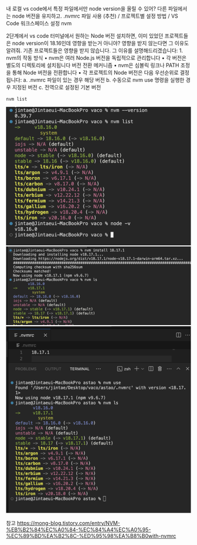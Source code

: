 내 로컬 vs code에서 특정 파일에서만 node version을 올릴 수 있어? 다른 파일에서는 node 버전을 유지하고.
.nvmrc 파일 사용 (추천) / 프로젝트별 설정 방법 / VS Code 워크스페이스 설정
nvm

2단계에서 vs code 터미널에서 원하는 Node 버전 설치하면, 이미 있었던 프로젝트들은 node version이 18.16인데 영향을 받는거 아니야? 영향을 받지 않는다면 그 이유도 알려줘.
기존 프로젝트들은 영향을 받지 않습니다. 그 이유를 설명해드리겠습니다: 1. nvm의 작동 방식
• nvm은 여러 Node.js 버전을 독립적으로 관리합니다
• 각 버전은 별도의 디렉토리에 설치됩니다
버전 전환 메커니즘
• nvm은 심볼릭 링크나 PATH 조정을 통해 Node 버전을 전환합니다
• 각 프로젝트의 Node 버전은 다음 우선순위로 결정됩니다:
a. .nvmrc 파일이 있는 경우 해당 버전
b. 수동으로 nvm use 명령을 실행한 경우 지정된 버전
c. 전역으로 설정된 기본 버전

```
nvm list
```

![runtime-nvm-1](/assets/runtime-nvm.png)
![runtime-nvm-2](/assets/runtime-nvm-2.png)
![runtime-nvm-3](/assets/runtime-nvm-3.png)

참고
https://mong-blog.tistory.com/entry/NVM-%EB%B2%84%EC%A0%84-%EC%84%A4%EC%A0%95-%EC%89%BD%EA%B2%8C-%ED%95%98%EA%B8%B0with-nvmrc
